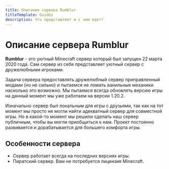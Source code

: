 ```yaml
---
title: Описание сервера Rumblur
titleTemplate: Guides
description: Что представляет и с чем едят?
---
```


# Описание сервера Rumblur

**Rumblur** - это уютный Minecraft сервер который был запущен 22 марта 2020 года. Сам сервер из себя представляет уютный сервер с дружелюбными игроками.

Задача сервера предоставлять дружелюбный сервер приправленный модами (но не сильно) и пытаемся не ломать ванильные механики насколько это возможно. Мы пытаемся всегда обновлять версию игры на данный момент мы уже работаем на версии 1.20.2.

Изначально сервер был локальным для игры с друзьями, так как на тот момент мы просто не могли найти адекватный сервер для совместной игры. Но в какой-то момент мы решили сделать наш сервер публичным, чтобы вы могли приобщиться к нам. Проект постоянно развивается и дорабатывается для большего комфорта игры.

## Особенности сервера
- Сервер работает всегда на последних версиях игры.
- Пиратский сервер. Вам не потребуется лицензия Minecraft.